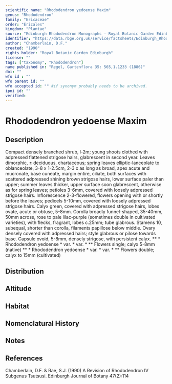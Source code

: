 ```yaml
---
scientific name: "Rhododendron yedoense Maxim"
genus: "Rhododendron"
family: "Ericaceae"
order: "Ericales"
kingdom: "Plantae"
source: "Edinburgh Rhododendron Monographs – Royal Botanic Garden Edinburgh"
identifier: "https://data.rbge.org.uk/service/factsheets/Edinburgh_Rhododendron_Monographs.xhtml"
author: "Chamberlain, D.F."
created: "1990"
rights holder: "Royal Botanic Garden Edinburgh"
license: ""
tags: ["taxonomy", "Rhododendron"]
name published in: "Regel, Gartenflora 35: 565,1.1233 (1886)"
doi: ""
wfo id : ""
wfo parent id: ""
wfo accepted id: "" #if synonym probably needs to be archived.                      
ipni id: ""
verified:
---
```


                       

# Rhododendron yedoense Maxim

## Description
Compact densely branched shrub, l-2m; young shoots clothed with adpressed flattened strigose hairs, glabrescent in second year. Leaves dimorphic, ± deciduous, chartaceous; spring leaves elliptic-lanceolate to oblanceolate, 3-8 x 1-2.5cm, 2-3 x as long as broad, apex acute and mucronate, base cuneate, margin entire, ciliate, both surfaces with scattered adpressed shining brown strigose hairs, lower surface paler than upper; summer leaves thicker, upper surface soon glabrescent, otherwise as for spring leaves; petioles 3-6mm, covered with loosely adpressed strigose hairs. Inflorescence 2-3-flowered, flowers opening with or shortly before the leaves; pedicels 5-10mm, covered with loosely adpressed strigose hairs. Calyx green, covered with adpressed strigose hairs, lobes ovate, acute or obtuse, 5-8mm. Corolla broadly funnel-shaped, 35-40mm, 50mm across, rose to pale lilac-purple (sometimes double in cultivated varieties), with flecks, fragrant, lobes c.25mm; tube glabrous. Stamens 10, subequal, shorter than corolla, filaments papillose below middle. Ovary densely covered with adpressed hairs; style glabrous or pilose towards base. Capsule ovoid, 5-8mm, densely strigose, with persistent calyx. ** * Rhododendron yedoense * var. * var. * ** Flowers single; calyx 5-8mm (native) ** * Rhododendron yedoense * var. * var. * ** Flowers double; calyx to 15mm (cultivated)

## Distribution


## Altitude


## Habitat


## Nomenclatural History

                       
## Notes


## References

Chamberlain, D.F. & Rae, S.J. (1990) A Revision of Rhododendron IV Subgenus Tsutsusi. Edinburgh Journal of Botany 47(2):114
